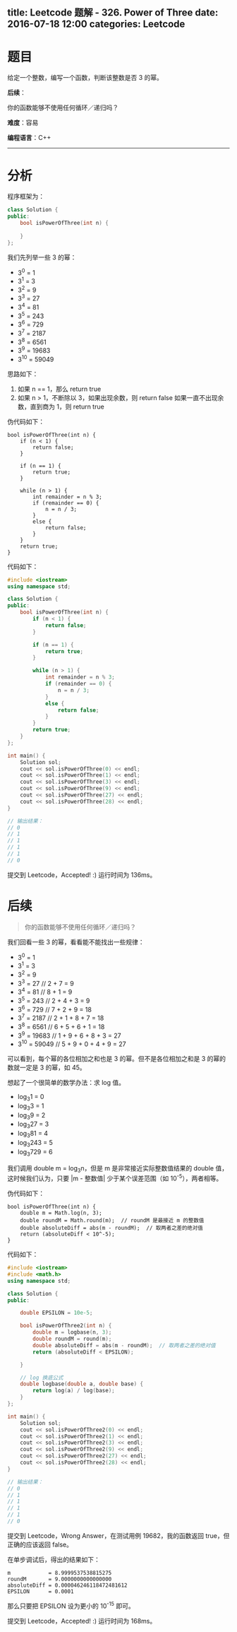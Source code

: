 title: Leetcode 题解 - 326. Power of Three
date: 2016-07-18 12:00
categories: Leetcode
---

# 题目

给定一个整数，编写一个函数，判断该整数是否 3 的幂。

<!-- more -->

**后续**：

你的函数能够不使用任何循环／递归吗？

**难度**：容易

**编程语言**：C++

---

# 分析

程序框架为：

```cpp
class Solution {
public:
    bool isPowerOfThree(int n) {
        
    }
};
```

我们先列举一些 3 的幂：

* 3<sup>0</sup> = 1
* 3<sup>1</sup> = 3
* 3<sup>2</sup> = 9
* 3<sup>3</sup> = 27
* 3<sup>4</sup> = 81
* 3<sup>5</sup> = 243
* 3<sup>6</sup> = 729
* 3<sup>7</sup> = 2187
* 3<sup>8</sup> = 6561
* 3<sup>9</sup> = 19683
* 3<sup>10</sup> = 59049

思路如下：

1. 如果 n == 1，那么 return true
2. 如果 n > 1，不断除以 3，如果出现余数，则 return false
                           如果一直不出现余数，直到商为 1，则 return true

伪代码如下：

```
bool isPowerOfThree(int n) {
    if (n < 1) {
        return false;
    }

    if (n == 1) {
        return true;
    }
    
    while (n > 1) {
        int remainder = n % 3;
        if (remainder == 0) {
            n = n / 3;
        }
        else {
            return false;
        }
    }
    return true;
}
```

代码如下：
```cpp
#include <iostream>
using namespace std;

class Solution {
public:
    bool isPowerOfThree(int n) {
        if (n < 1) {
            return false;
        }

        if (n == 1) {
            return true;
        }

        while (n > 1) {
            int remainder = n % 3;
            if (remainder == 0) {
                n = n / 3;
            }
            else {
                return false;
            }
        }
        return true;
    }
};

int main() {
    Solution sol;
    cout << sol.isPowerOfThree(0) << endl;
    cout << sol.isPowerOfThree(1) << endl;
    cout << sol.isPowerOfThree(3) << endl;
    cout << sol.isPowerOfThree(9) << endl;
    cout << sol.isPowerOfThree(27) << endl;
    cout << sol.isPowerOfThree(28) << endl;
}

// 输出结果：
// 0
// 1
// 1
// 1
// 1
// 0
```

提交到 Leetcode，Accepted! :) 运行时间为 136ms。

# 后续

> 你的函数能够不使用任何循环／递归吗？

我们回看一些 3 的幂，看看能不能找出一些规律：

* 3<sup>0</sup> = 1
* 3<sup>1</sup> = 3
* 3<sup>2</sup> = 9
* 3<sup>3</sup> = 27        // 2 + 7 = 9
* 3<sup>4</sup> = 81        // 8 + 1 = 9
* 3<sup>5</sup> = 243       // 2 + 4 + 3 = 9
* 3<sup>6</sup> = 729       // 7 + 2 + 9 = 18
* 3<sup>7</sup> = 2187      // 2 + 1 + 8 + 7 = 18
* 3<sup>8</sup> = 6561      // 6 + 5 + 6 + 1 = 18
* 3<sup>9</sup> = 19683     // 1 + 9 + 6 + 8 + 3 = 27
* 3<sup>10</sup> = 59049    // 5 + 9 + 0 + 4 + 9 = 27

可以看到，每个幂的各位相加之和也是 3 的幂。但不是各位相加之和是 3 的幂的数就一定是 3 的幂，如 45。

想起了一个很简单的数学办法：求 log 值。

* log<sub>3</sub>1 = 0
* log<sub>3</sub>3 = 1
* log<sub>3</sub>9 = 2
* log<sub>3</sub>27 = 3
* log<sub>3</sub>81 = 4
* log<sub>3</sub>243 = 5
* log<sub>3</sub>729 = 6

我们调用 double m = log<sub>3</sub>n，但是 m 是非常接近实际整数值结果的 double 值，这时候我们认为，只要 |m - 整数值| 少于某个误差范围（如 10<sup>-5</sup>），两者相等。

伪代码如下：

```
bool isPowerOfThree(int n) {
    double m = Math.log(n, 3);
    double roundM = Math.round(m);  // roundM 是最接近 m 的整数值
    double absoluteDiff = abs(m - roundM);  // 取两者之差的绝对值
    return (absoluteDiff < 10^-5);
}
```

代码如下：

```cpp
#include <iostream>
#include <math.h>
using namespace std;

class Solution {
public:

    double EPSILON = 10e-5;

    bool isPowerOfThree2(int n) {
        double m = logbase(n, 3);
        double roundM = round(m);
        double absoluteDiff = abs(m - roundM);  // 取两者之差的绝对值
        return (absoluteDiff < EPSILON);

    }

    // log 换底公式
    double logbase(double a, double base) {
        return log(a) / log(base);
    }
};

int main() {
    Solution sol;
    cout << sol.isPowerOfThree2(0) << endl;
    cout << sol.isPowerOfThree2(1) << endl;
    cout << sol.isPowerOfThree2(3) << endl;
    cout << sol.isPowerOfThree2(9) << endl;
    cout << sol.isPowerOfThree2(27) << endl;
    cout << sol.isPowerOfThree2(28) << endl;
}

// 输出结果：
// 0
// 1
// 1
// 1
// 1
// 0
```

提交到 Leetcode，Wrong Answer，在测试用例 19682，我的函数返回 true，但正确的应该返回 false。

在单步调试后，得出的结果如下：

    m            = 8.9999537538815275
    roundM       = 9.0000000000000000
    absoluteDiff = 0.000046246118472481612
    EPSILON      = 0.0001

那么只要把 EPSILON 设为更小的 10<sup>-15</sup> 即可。

提交到 Leetcode，Accepted! :) 运行时间为 168ms。
